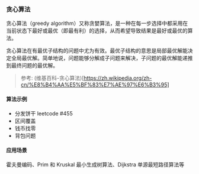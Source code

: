 ### 贪心算法

贪心算法（greedy algorithm）又称贪婪算法，是一种在每一步选择中都采用在当前状态下最好或最优（即最有利）的选择，从而希望导致结果是最好或最优的算法。

贪心算法在有最优子结构的问题中尤为有效。最优子结构的意思是局部最优解能决定全局最优解。简单地说，问题能够分解成子问题来解决，子问题的最优解能递推到最终问题的最优解。

> 参考: (维基百科-贪心算法)[https://zh.wikipedia.org/zh-cn/%E8%B4%AA%E5%BF%83%E7%AE%97%E6%B3%95]

#### 算法示例

- 分发饼干 leetcode #455
- 区间覆盖
- 钱币找零
- 背包问题

#### 应用场景

霍夫曼编码、Prim 和 Kruskal 最小生成树算法、Dijkstra 单源最短路径算法等
